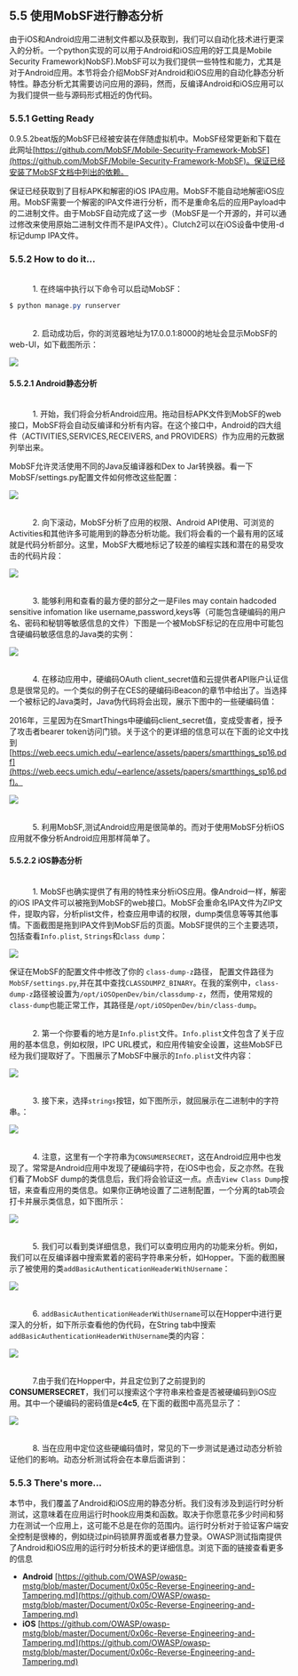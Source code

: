 ## 5.5 使用MobSF进行静态分析

由于iOS和Android应用二进制文件都以及获取到，我们可以自动化技术进行更深入的分析。一个python实现的可以用于Android和iOS应用的好工具是Mobile Security Framework)NobSF).MobSF可以为我们提供一些特性和能力，尤其是对于Android应用。本节将会介绍MobSF对Android和iOS应用的自动化静态分析特性。静态分析尤其需要访问应用的源码，然而，反编译Android和iOS应用可以为我们提供一些与源码形式相近的伪代码。

### 5.5.1 Getting Ready

0.9.5.2beat版的MobSF已经被安装在伴随虚拟机中。MobSF经常更新和下载在此网址[https://github.com/MobSF/Mobile-Security-Framework-MobSF](https://github.com/MobSF/Mobile-Security-Framework-MobSF)。保证已经安装了MobSF文档中列出的依赖。

保证已经获取到了目标APK和解密的iOS IPA应用。MobSF不能自动地解密iOS应用。MobSF需要一个解密的IPA文件进行分析，而不是重命名后的应用Payload中的二进制文件。由于MobSF自动完成了这一步（MobSF是一个开源的，并可以通过修改来使用原始二进制文件而不是IPA文件）。Clutch2可以在iOS设备中使用-d标记dump IPA文件。

### 5.5.2 How to do it...

<br>&emsp;&emsp;&emsp;1. 在终端中执行以下命令可以启动MobSF：

```java
$ python manage.py runserver
```

<br>&emsp;&emsp;&emsp;2. 启动成功后，你的浏览器地址为17.0.0.1:8000的地址会显示MobSF的web-UI，如下截图所示：

![](../img/5-5/5-5-2-1.png)


#### 5.5.2.1 Android静态分析

<br>&emsp;&emsp;&emsp;1. 开始，我们将会分析Android应用。拖动目标APK文件到MobSF的web接口，MobSF将会自动反编译和分析有内容。在这个接口中，Android的四大组件（ACTIVITIES,SERVICES,RECEIVERS, and PROVIDERS）作为应用的元数据列举出来。

 MobSF允许灵活使用不同的Java反编译器和Dex to Jar转换器。看一下MobSF/settings.py配置文件如何修改这些配置：

![](../img/5-5/5-5-2-1-1.png)

<br>&emsp;&emsp;&emsp;2. 向下滚动，MobSF分析了应用的权限、Android API使用、可浏览的Activities和其他许多可能用到的静态分析功能。我们将会看的一个最有用的区域就是代码分析部分。这里，MobSF大概地标记了较差的编程实践和潜在的易受攻击的代码片段：

![](../img/5-5/5-5-2-1-2.png)

<br>&emsp;&emsp;&emsp;3. 能够利用和查看的最方便的部分之一是Files may contain hadcoded sensitive infomation like username,password,keys等（可能包含硬编码的用户名、密码和秘钥等敏感信息的文件）下图是一个被MobSF标记的在应用中可能包含硬编码敏感信息的Java类的实例：

![](../img/5-5/5-5-2-1-3.png)

<br>&emsp;&emsp;&emsp;4. 在移动应用中，硬编码OAuth client_secret值和云提供者API账户认证信息是很常见的。一个类似的例子在CES的硬编码iBeacon的章节中给出了。当选择一个被标记的Java类时，Java伪代码将会出现，展示下图中的一些硬编码值：

2016年，三星因为在SmartThings中硬编码client_secret值，变成受害者，授予了攻击者bearer token访问门锁。关于这个的更详细的信息可以在下面的论文中找到[https://web.eecs.umich.edu/~earlence/assets/papers/smartthings_sp16.pdf](https://web.eecs.umich.edu/~earlence/assets/papers/smartthings_sp16.pdf)。

![](../img/5-5/5-5-2-1-4.png)

<br>&emsp;&emsp;&emsp;5. 利用MobSF,测试Android应用是很简单的。而对于使用MobSF分析iOS应用就不像分析Android应用那样简单了。



#### 5.5.2.2 iOS静态分析

<br>&emsp;&emsp;&emsp;1. MobSF也确实提供了有用的特性来分析iOS应用。像Android一样，解密的iOS IPA文件可以被拖到MobSF的web接口。MobSF会重命名IPA文件为ZIP文件，提取内容，分析plist文件，检查应用申请的权限，dump类信息等等其他事情。下面截图是拖到IPA文件到MobSF后的页面。MobSF提供的三个主要选项，包括查看`Info.plist`, `Strings`和`class dump`：

![](../img/5-5/5-5-2-2-1.png)

保证在MobSF的配置文件中修改了你的 `class-dump-z`路径， 配置文件路径为`MobSF/settings.py`,并在其中查找`CLASSDUMPZ_BINARY`。在我的案例中，`class-dump-z`路径被设置为`/opt/iOSOpenDev/bin/classdump-z`，然而，使用常规的`class-dump`也能正常工作，其路径是`/opt/iOSOpenDev/bin/class-dump`。

<br>&emsp;&emsp;&emsp;2. 第一个你要看的地方是`Info.plist`文件。`Info.plist`文件包含了关于应用的基本信息，例如权限，IPC URL模式，和应用传输安全设置，这些MobSF已经为我们提取好了。下图展示了MobSF中展示的`Info.plist`文件内容：

![](../img/5-5/5-5-2-2-2.png)

<br>&emsp;&emsp;&emsp;3. 接下来，选择`strings`按钮，如下图所示，就回展示在二进制中的字符串。：

![](../img/5-5/5-5-2-2-3.png)

<br>&emsp;&emsp;&emsp;4. 注意，这里有一个字符串为`CONSUMERSECRET`，这在Android应用中也发现了。常常是Android应用中发现了硬编码字符，在iOS中也会，反之亦然。在我们看了MobSF dump的类信息后，我们将会验证这一点。点击`View Class Dump`按钮，来查看应用的类信息。如果你正确地设置了二进制配置，一个分离的tab项会打卡并展示类信息，如下图所示：

![](../img/5-5/5-5-2-2-4.png)

<br>&emsp;&emsp;&emsp;5. 我们可以看到类详细信息，我们可以查明应用内的功能来分析。例如，我们可以在反编译器中搜索累着的密码字符串来分析，如Hopper。下面的截图展示了被使用的类`addBasicAuthenticationHeaderWithUsername`：

![](../img/5-5/5-5-2-2-5.png)

<br>&emsp;&emsp;&emsp;6. `addBasicAuthenticationHeaderWithUsername`可以在Hopper中进行更深入的分析，如下所示查看他的伪代码，在String tab中搜索`addBasicAuthenticationHeaderWithUsername`类的内容：

![](../img/5-5/5-5-2-2-6.png)

<br>&emsp;&emsp;&emsp;7.由于我们在Hopper中，并且定位到了之前提到的**CONSUMERSECRET**，我们可以搜索这个字符串来检查是否被硬编码到iOS应用。其中一个硬编码的密码值是**c4c5**, 在下面的截图中高亮显示了：

![](../img/5-5/5-5-2-2-7.png)

<br>&emsp;&emsp;&emsp;8. 当在应用中定位这些硬编码值时，常见的下一步测试是通过动态分析验证他们的影响。动态分析测试将会在本章后面讲到：


### 5.5.3 There's more...

本节中，我们覆盖了Android和iOS应用的静态分析。我们没有涉及到运行时分析测试，这意味着在应用运行时hook应用类和函数。取决于你愿意花多少时间和努力在测试一个应用上，这可能不总是在你的范围内。运行时分析对于验证客户端安全控制是很棒的，例如绕过pin码锁屏界面或者暴力登录。OWASP测试指南提供了Android和iOS应用的运行时分析技术的更详细信息。浏览下面的链接查看更多的信息
* **Android**
[https://github.com/OWASP/owasp-mstg/blob/master/Document/0x05c-Reverse-Engineering-and-Tampering.md](https://github.com/OWASP/owasp-mstg/blob/master/Document/0x05c-Reverse-Engineering-and-Tampering.md)
* **iOS**
[https://github.com/OWASP/owasp-mstg/blob/master/Document/0x06c-Reverse-Engineering-and-Tampering.md](https://github.com/OWASP/owasp-mstg/blob/master/Document/0x06c-Reverse-Engineering-and-Tampering.md)